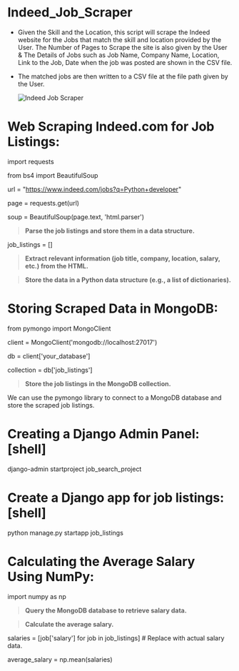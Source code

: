 # Indeed_Job_Scraper

- Given the Skill and the Location, this script will scrape the Indeed website for the Jobs that match the skill and location provided by the User. The Number of Pages to Scrape the site is also given by the User & The Details of Jobs such as Job Name, Company Name, Location, Link to the Job, Date when the job was posted are shown in the CSV file.

- The matched jobs are then written to a CSV file at the file path given by the User.

  ![Indeed Job Scraper](https://raw.githubusercontent.com/Ram-95/Python_Applications/master/Indeed_job_scraper/Indeed_GIF.gif)

# Web Scraping Indeed.com for Job Listings:

  import requests
  
  from bs4 import BeautifulSoup
  
  url = "https://www.indeed.com/jobs?q=Python+developer"
  
  page = requests.get(url)
  
  soup = BeautifulSoup(page.text, 'html.parser')
  
  >**Parse the job listings and store them in a data structure.**
  
  job_listings = []
  
  >**Extract relevant information (job title, company, location, salary, etc.) from the HTML.**
  
  >**Store the data in a Python data structure (e.g., a list of dictionaries).**

# Storing Scraped Data in MongoDB:

   from pymongo import MongoClient

  client = MongoClient('mongodb://localhost:27017')
  
  db = client['your_database']
  
  collection = db['job_listings']

  >**Store the job listings in the MongoDB collection.**

We can use the pymongo library to connect to a MongoDB database and store the scraped job listings. 

 # Creating a Django Admin Panel: [shell]

  django-admin startproject job_search_project
  
# Create a Django app for job listings:  [shell]
  
  python manage.py startapp job_listings 

# Calculating the Average Salary Using NumPy:

   import numpy as np

   >**Query the MongoDB database to retrieve salary data.**

   >**Calculate the average salary.**
   
   salaries = [job['salary'] for job in job_listings]  # Replace with actual salary data.
   
   average_salary = np.mean(salaries)


